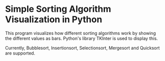 # Simple Sorting Algorithm Visualization in Python

This program visualizes how different sorting algorithms work by showing the different values as bars.
Python's library TKInter is used to display this. 

Currently, Bubblesort, Insertionsort, Selectionsort, Mergesort and Quicksort are supported.

